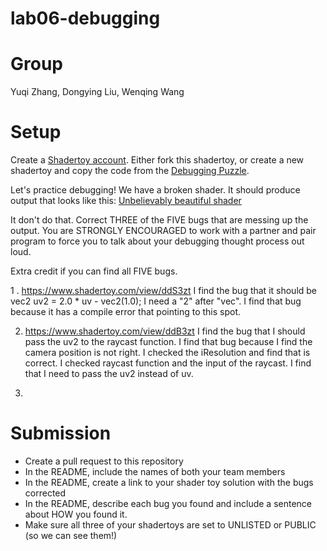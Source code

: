# lab06-debugging

# Group
Yuqi Zhang, Dongying Liu, Wenqing Wang

# Setup 

Create a [Shadertoy account](https://www.shadertoy.com/). Either fork this shadertoy, or create a new shadertoy and copy the code from the [Debugging Puzzle](https://www.shadertoy.com/view/flGfRc).

Let's practice debugging! We have a broken shader. It should produce output that looks like this:
[Unbelievably beautiful shader](https://user-images.githubusercontent.com/1758825/200729570-8e10a37a-345d-4aff-8eff-6baf54a32a40.webm)

It don't do that. Correct THREE of the FIVE bugs that are messing up the output. You are STRONGLY ENCOURAGED to work with a partner and pair program to force you to talk about your debugging thought process out loud.

Extra credit if you can find all FIVE bugs.

1 . https://www.shadertoy.com/view/ddS3zt
I find the bug that it should be vec2 uv2 = 2.0 * uv - vec2(1.0); I need a "2" after "vec". I find that bug because it has a compile error that pointing to this spot. 

2. https://www.shadertoy.com/view/ddB3zt
I find the bug that I should pass the uv2 to the raycast function. I find that bug because I find the camera position is not right. I checked the iResolution and find that is correct. I checked raycast function and the input of the raycast. I find that I need to pass the uv2 instead of uv. 

3. 


# Submission
- Create a pull request to this repository
- In the README, include the names of both your team members
- In the README, create a link to your shader toy solution with the bugs corrected
- In the README, describe each bug you found and include a sentence about HOW you found it.
- Make sure all three of your shadertoys are set to UNLISTED or PUBLIC (so we can see them!)
